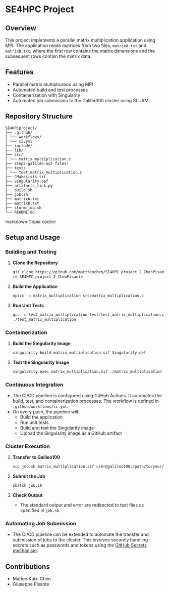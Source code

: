 # SE4HPC Project

## Overview

This project implements a parallel matrix multiplication application using MPI. The application reads matrices from two files, `matrixA.txt` and `matrixB.txt`, where the first row contains the matrix dimensions and the subsequent rows contain the matrix data.

## Features

- Parallel matrix multiplication using MPI
- Automated build and test processes
- Containerization with Singularity
- Automated job submission to the Galileo100 cluster using SLURM

## Repository Structure
```
SE4HPCproject/
├── .github/
│ └── workflows/
│ └── ci.yml
├── include/
├── lib/
├── src/
│ └── matrix_multiplication.c
├── step2-galileo-out-files/
├── test/
│ └── test_matrix_multiplication.c
├── CMakeLists.txt
├── Singularity.def
├── artifacts_link.py
├── build.sh
├── job.sh
├── matrixA.txt
├── matrixB.txt
├── slurm-job.sh
└── README.md
```
markdown
Copia codice

## Setup and Usage

### Building and Testing

1. **Clone the Repository**
    ```bash
    git clone https://github.com/mattteochen/SE4HPC_project_2_ChenPisante.git
    cd SE4HPC_project_2_ChenPisante
    ```

2. **Build the Application**
    ```bash
    mpicc -o matrix_multiplication src/matrix_multiplication.c
    ```

3. **Run Unit Tests**
    ```bash
    gcc -o test_matrix_multiplication test/test_matrix_multiplication.c -lmpi
    ./test_matrix_multiplication
    ```

### Containerization

1. **Build the Singularity Image**
    ```bash
    singularity build matrix_multiplication.sif Singularity.def
    ```

2. **Test the Singularity Image**
    ```bash
    singularity exec matrix_multiplication.sif ./matrix_multiplication
    ```

### Continuous Integration

- The CI/CD pipeline is configured using GitHub Actions. It automates the build, test, and containerization processes. The workflow is defined in `.github/workflows/ci.yml`.
- On every push, the pipeline will:
  - Build the application
  - Run unit tests
  - Build and test the Singularity image
  - Upload the Singularity image as a GitHub artifact

### Cluster Execution

1. **Transfer to Galileo100**
    ```bash
    scp job.sh matrix_multiplication.sif user@galileo100:/path/to/your/directory
    ```

2. **Submit the Job**
    ```bash
    sbatch job.sh
    ```

3. **Check Output**
    - The standard output and error are redirected to text files as specified in `job.sh`.

### Automating Job Submission

- The CI/CD pipeline can be extended to automate the transfer and submission of jobs to the cluster. This involves securely handling secrets such as passwords and tokens using the [GitHub Secrets mechanism](https://docs.github.com/en/actions/security-guides/using-secrets-in-github-actions?tool=cli).

## Contributions

- Matteo Kaixi Chen
- Giuseppe Pisante 
